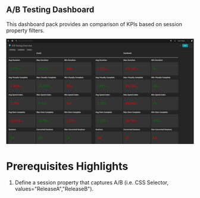 ## A/B Testing Dashboard
This dashboard pack provides an comparison of KPIs based on session property filters.

![A/B Testing Dashboard](ABT.png)

# Prerequisites Highlights

1. Define a session property that captures A/B (i.e. CSS Selector, values="ReleaseA","ReleaseB").
